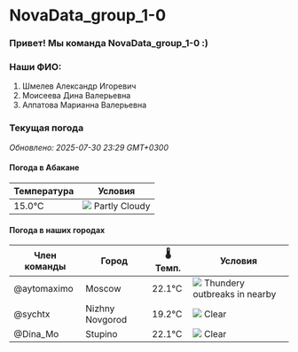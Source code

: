 # NovaData_group_1-0
### Привет! Мы команда NovaData_group_1-0 :)

### Наши ФИО:
1. Шмелев Александр Игоревич
2. Моисеева Дина Валерьевна
3. Алпатова Марианна Валерьевна

### Текущая погода
<!-- WEATHER:START -->
_Обновлено: 2025-07-30 23:29 GMT+0300_

#### Погода в Абакане

| Температура | Условия |
|-------------|----------|
| 15.0°C     | ![](https://cdn.weatherapi.com/weather/64x64/night/116.png) Partly Cloudy |

#### Погода в наших городах

| Член команды  | Город               | 🌡️ Темп.  | Условия          |
|---------------|---------------------|-----------|--------------------|
| @aytomaximo    | Moscow              |   22.1°C | ![](https://cdn.weatherapi.com/weather/64x64/night/200.png) Thundery outbreaks in nearby |
| @sychtx        | Nizhny Novgorod     |   19.2°C | ![](https://cdn.weatherapi.com/weather/64x64/night/113.png) Clear        |
| @Dina_Mo       | Stupino             |   22.1°C | ![](https://cdn.weatherapi.com/weather/64x64/night/113.png) Clear        |

<!-- WEATHER:END -->

